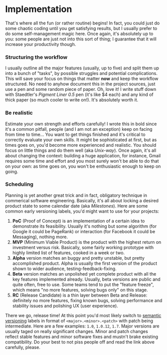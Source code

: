 # Implementation

That's where all the fun (or rather routine) begins! In fact, you could just do some chaotic coding until you get satisfying results, but I usually prefer to do some self-management magic here. Once again, it's absolutely up to you: some people are just not into this sort of thing; I guarantee that it will increase your productivity though.

### Structuring the workflow
I usually outline all the major features (usually, up to five) and split them up into a bunch of "tasks", by possible struggles and potential complications. This will save your focus on things that matter **now** and keep the workflow structured. No need to anyhow document this in the project sources, just use a pen and some random piece of paper. Oh, love it! I write stuff down with Staedtler's *Pigment Liner 0.5* pen (it's like $4 each) and any kind of thick paper (so much cooler to write on!). It's absolutely worth it.

### Be realistic
Estimate your own strength and efforts carefully! I wrote this in bold since it's a common pitfall, people (and I am not an exception) keep on facing from time to time... You want to get things finished and it's critical to correctly evaluate your own skills. It might be sophisticated at first, but as times goes on, you'd become more experienced and realistic. You should focus on little things and do them well (aka *Unix-way*). Once again, it's all about changing the context: building a huge application, for instance, Gmail requires some time and effort and you most surely won't be able to do that on your own: as time goes on, you won't be enthusiastic enough to keep on going.

### Scheduling
Planning is yet another great trick and in fact, obligatory technique in commerical software engineering. Basically, it's all about locking a desired product state to some calendar date (aka *Milestones*). Here are some common early versioning labels, you'd might want to use for your projects:

1. **PoC** (Proof of Concept) is an implementation of a certain idea to demonstrate its feasibility. Usually it's nothing but some algorithm (for Google it could be PageRank) or interaction (for Facebook it could be Messaging), nothing more.
2. **MVP** (Minimum Viable Product) is the product with the highest return on investment versus risk. Basically, some fairly working prototype with highly limited list of features, cooked in a week or two.
3. **Alpha** version matches an buggy and pretty unstable, but pretty accomplished product. Alpha is usually the first version of the product shown to wider audience, testing-feedback-fixing.
4. **Beta** version matches an unpolished yet complete product with all the key features implemented already. Usually, beta versions are public and quite often, free to use. Some teams tend to put the "feature freeze", which means "no more features, solving bugs only" on this stage.
5. **RC** (Release Candidate) is a thin layer between Beta and Release: definitely no more features, fixing known bugs, solving performance and stability issues and polishing UX (user experience).

There we go, release time! At this point you'd most likely switch to [semantic versioning](http://semver.org/) labels in format of `<major>.<minor>.<patch>` with patch being intermediate. Here are a few examples: `1.0`, `1.0.12`, `1.7`. Major versions are usually taged on really significant changes. Minor and patch changes reflect stable features and minor software fixes and mustn't brake existing compatibility. Do your best to not piss people off and read the link above carefully, please.

